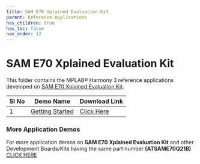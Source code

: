 ```yaml
---
title: SAM E70 Xplained Evaluation Kit
parent: Reference Applications
has_children: true
has_toc: false
nav_order: 12
---
```

# SAM E70 Xplained Evaluation Kit

This folder contains the MPLAB® Harmony 3 reference applications developed on [SAM E70 Xplained Evaluation Kit](https://www.microchip.com/DevelopmentTools/ProductDetails/PartNO/ATSAME70-XPLD).   

|SI No| Demo Name | Download Link |
| --- | --- | -- |
| 1 | [Getting Started](./getting_started_drivers_middleware/readme.md) | [Click Here](https://github.com/MicrochipTech/MPLAB-Harmony-Reference-Apps/releases/latest/download/getting_started_drivers_middleware.zip) |


### More Application Demos

For more application demos on **SAM E70 Xplained Evaluation Kit** and other Development Boards/Kits having the same part number **(ATSAME70Q21B)** <a href="https://mplab-discover.microchip.com/v1?s0=ATSAME70Q21B" target="_blank"> CLICK HERE </a>
